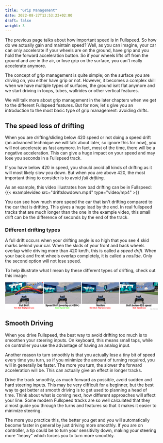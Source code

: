 ```yaml
---
title: "Grip Management"
date: 2022-08-27T12:53:23+02:00
draft: false
weight: 3
---
```


The previous page talks about how important speed is in Fullspeed. So how do we actually gain and maintain speed? Well, as you can imagine, your car can only accelerate if your wheels are on
the ground, have grip and you hold the forward acceleration button. So if your wheels lifts off from the ground and are in the air, or lose grip on the surface, you can't really accelerate anymore.

The concept of grip management is quite simple; on the surface you are driving on, you either have grip or not. However, it becomes a complex skill when we have multiple types of surfaces, the ground isnt flat anymore and we start driving in loops, tubes, wallrides or other vertical features.

We will talk more about grip management in the later chapters when we get to the different Fullspeed features. But for now, let's give you an introduction to the most basic type of grip management: avoiding drifts.

## The speed loss of drifting
When you are drifting/sliding below 420 speed or not doing a speed drift (an advanced technique we will talk about later, so ignore this for now), you will not accelerate as fast anymore. In fact, most of the time, there will be a negative acceleration. This can give a huge impact on your speed and may lose you seconds in a Fullspeed track.

If you have below 420 in speed, you should avoid all kinds of drifting as it will most likely slow you down. But when you are above 420, the most important thing to consider is to avoid *full drifting*.

As an example, this video illustrates how bad drifting can be in Fullspeed:
{{< examplevideo src="driftslowdown.mp4" type="video/mp4" >}}

You can see how much more speed the car that isn't drifting compared to the car that is drifting. This gives a huge lead by the end. In real fullspeed tracks that are much longer than the one in the example video, this small drift can be the difference of seconds by the end of the track.

### Different drifting types
A full drift occurs when your drifting angle is so high that you see 4 skid marks behind your car. When the skids of your front and back wheels overlap while driving more than 420 km/h, this is called a *speed drift*. When your back and front wheels overlap completely, it is called a *noslide*. Only the second option will not lose speed.

To help illustrate what I mean by these different types of drifting, check out this image:

![Drift Types](drift_types.png)

## Smooth Driving
When you drive Fullspeed, the best way to avoid drifting too much is to smoothen your steering inputs. On keyboard, this means small taps, while on controller you use the advantage of having an analog input.

Another reason to turn smoothly is that you actually lose a tiny bit of speed every time you turn, so if you minimize the amount of turning required, you will in generally be faster. The more you turn, the slower the forward acceleration will be. This can actually give an effect in longer tracks.

Drive the track smoothly, as much forward as possible, avoid sudden and hard steering inputs. This may be very difficult for a beginner, but the best way to get better at smooth driving is to get used to planning a head of time. Think about what is coming next, how different approaches will affect your line. Some modern Fullspeed tracks are so well calculated that they almost guide you through the turns and features so that it makes it easier to minimize steering.

The more you practice this, the better you get and you will automatically become faster in general by just driving more smoothly. If you are on controller, a tip could be to turn your sensitivity down, making your steering more "heavy" which forces you to turn more smoothly.